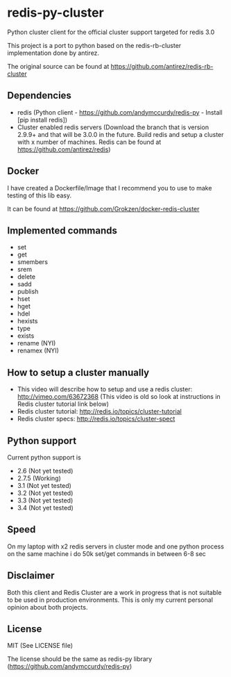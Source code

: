 # redis-py-cluster

Python cluster client for the official cluster support targeted for redis 3.0

This project is a port to python based on the redis-rb-cluster implementation done by antirez.

The original source can be found at https://github.com/antirez/redis-rb-cluster



## Dependencies

- redis (Python client - https://github.com/andymccurdy/redis-py - Install [pip install redis])
- Cluster enabled redis servers (Download the branch that is version 2.9.9+ and that will be 3.0.0 in the future. Build redis and setup a cluster with x number of machines. Redis can be found at https://github.com/antirez/redis)



## Docker

I have created a Dockerfile/Image that I recommend you to use to make testing of this lib easy. 

It can be found at https://github.com/Grokzen/docker-redis-cluster



## Implemented commands

- set
- get
- smembers
- srem
- delete
- sadd
- publish
- hset
- hget
- hdel
- hexists
- type
- exists
- rename (NYI)
- renamex (NYI)



## How to setup a cluster manually

 - This video will describe how to setup and use a redis cluster: http://vimeo.com/63672368 (This video is old so look at instructions in Redis cluster tutorial link below)
 - Redis cluster tutorial: http://redis.io/topics/cluster-tutorial
 - Redis cluster specs: http://redis.io/topics/cluster-spect



## Python support

Current python support is

- 2.6   (Not yet tested)
- 2.7.5 (Working)
- 3.1   (Not yet tested)
- 3.2   (Not yet tested)
- 3.3   (Not yet tested)
- 3.4   (Not yet tested)



## Speed

On my laptop with x2 redis servers in cluster mode and one python process on the same machine i do 50k set/get commands in between 6-8 sec



## Disclaimer

Both this client and Redis Cluster are a work in progress that is not suitable to be used in production environments. This is only my current personal opinion about both projects.



## License

MIT (See LICENSE file)

The license should be the same as redis-py library (https://github.com/andymccurdy/redis-py)
